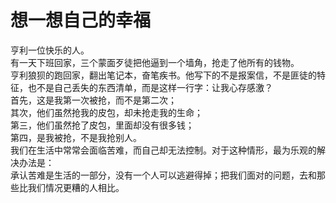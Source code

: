 # 想一想自己的幸福

亨利一位快乐的人。  
有一天下班回家，三个蒙面歹徒把他逼到一个墙角，抢走了他所有的钱物。  
亨利狼狈的跑回家，翻出笔记本，奋笔疾书。他写下的不是报案信，不是匪徒的特征，也不是自己丢失的东西清单，而是这样一行字：让我心存感激？  
首先，这是我第一次被抢，而不是第二次；  
其次，他们虽然抢我的皮包，却未抢走我的生命；  
第三，他们虽然抢了皮包，里面却没有很多钱；  
第四，是我被抢，不是我抢别人。  
我们在生活中常常会面临苦难，而自己却无法控制。对于这种情形，最为乐观的解决办法是：  
承认苦难是生活的一部分，没有一个人可以逃避得掉；把我们面对的问题，去和那些比我们情况更糟的人相比。
  